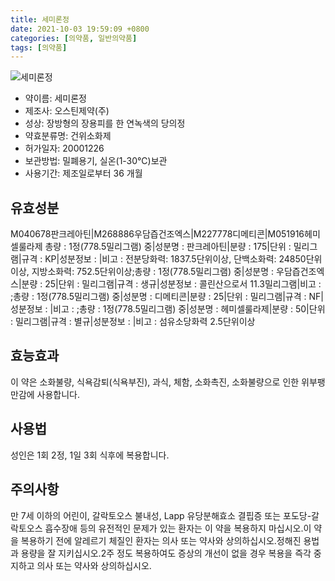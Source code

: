```yaml
---
title: 세미론정
date: 2021-10-03 19:59:09 +0800
categories: [의약품, 일반의약품]
tags: [의약품]
---
```

![세미론정](https://nedrug.mfds.go.kr/pbp/cmn/itemImageDownload/147427504480900102)

- 약이름: 세미론정
- 제조사: 오스틴제약(주)
- 성상: 장방형의 장용피를 한 연녹색의 당의정 
- 약효분류명: 건위소화제
- 허가일자: 20001226
- 보관방법: 밀폐용기, 실온(1-30℃)보관
- 사용기간: 제조일로부터 36 개월
## 유효성분
M040678판크레아틴|M268886우담즙건조엑스|M227778디메티콘|M051916헤미셀룰라제
총량 : 1정(778.5밀리그램) 중|성분명 : 판크레아틴|분량 : 175|단위 : 밀리그램|규격 : KP|성분정보 : |비고 : 전분당화력: 1837.5단위이상, 단백소화력: 24850단위이상, 지방소화력: 752.5단위이상;총량 : 1정(778.5밀리그램) 중|성분명 : 우담즙건조엑스|분량 : 25|단위 : 밀리그램|규격 : 생규|성분정보 : 콜린산으로서 11.3밀리그램|비고 : ;총량 : 1정(778.5밀리그램) 중|성분명 : 디메티콘|분량 : 25|단위 : 밀리그램|규격 : NF|성분정보 : |비고 : ;총량 : 1정(778.5밀리그램) 중|성분명 : 헤미셀룰라제|분량 : 50|단위 : 밀리그램|규격 : 별규|성분정보 : |비고 : 섬유소당화력 2.5단위이상
## 효능효과
이 약은 소화불량, 식욕감퇴(식욕부진), 과식, 체함, 소화촉진, 소화불량으로 인한 위부팽만감에 사용합니다.
## 사용법
성인은 1회 2정, 1일 3회 식후에 복용합니다.
## 주의사항
만 7세 이하의 어린이, 갈락토오스 불내성, Lapp 유당분해효소 결핍증 또는 포도당-갈락토오스 흡수장애 등의 유전적인 문제가 있는 환자는 이 약을 복용하지 마십시오.이 약을 복용하기 전에 알레르기 체질인 환자는 의사 또는 약사와 상의하십시오.정해진 용법과 용량을 잘 지키십시오.2주 정도 복용하여도 증상의 개선이 없을 경우 복용을 즉각 중지하고 의사 또는 약사와 상의하십시오.
